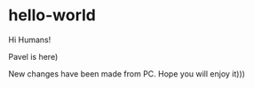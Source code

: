 # hello-world

Hi Humans! 

Pavel is here)

New changes have been made from PC. Hope you will enjoy it)))
